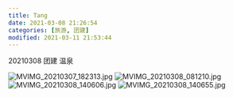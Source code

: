 ```yaml
---
title: Tang
date: 2021-03-08 21:26:54
categories: [旅游, 团建]
modified: 2021-03-11 21:53:44
---
```


20210308 团建 温泉

<!-- more -->
![MVIMG_20210307_182313.jpg](https://cdn.jsdelivr.net/gh/cary-hu/blog-image@master/20210308/MVIMG_20210307_182313.jpg)
![MVIMG_20210308_081210.jpg](https://cdn.jsdelivr.net/gh/cary-hu/blog-image@master/20210308/MVIMG_20210308_081210.jpg)
![MVIMG_20210308_140606.jpg](https://cdn.jsdelivr.net/gh/cary-hu/blog-image@master/20210308/MVIMG_20210308_140606.jpg)
![MVIMG_20210308_140655.jpg](https://cdn.jsdelivr.net/gh/cary-hu/blog-image@master/20210308/MVIMG_20210308_140655.jpg)